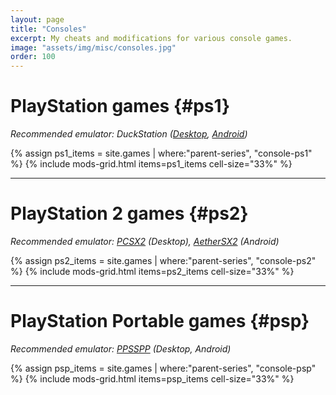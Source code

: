 ```yaml
---
layout: page
title: "Consoles"
excerpt: My cheats and modifications for various console games.
image: "assets/img/misc/consoles.jpg"
order: 100
---
```


# PlayStation games {#ps1}
*Recommended emulator: DuckStation ([Desktop](https://github.com/stenzek/duckstation/), [Android](https://play.google.com/store/apps/details?id=com.github.stenzek.duckstation))*

{% assign ps1_items = site.games | where:"parent-series", "console-ps1" %}
{% include mods-grid.html items=ps1_items cell-size="33%" %}

***

# PlayStation 2 games {#ps2}
*Recommended emulator: [PCSX2](https://pcsx2.net/) (Desktop), [AetherSX2](https://play.google.com/store/apps/details?id=xyz.aethersx2.android) (Android)*

{% assign ps2_items = site.games | where:"parent-series", "console-ps2" %}
{% include mods-grid.html items=ps2_items cell-size="33%" %}

***

# PlayStation Portable games {#psp}
*Recommended emulator: [PPSSPP](https://www.ppsspp.org/) (Desktop, Android)*

{% assign psp_items = site.games | where:"parent-series", "console-psp" %}
{% include mods-grid.html items=psp_items cell-size="33%" %}
